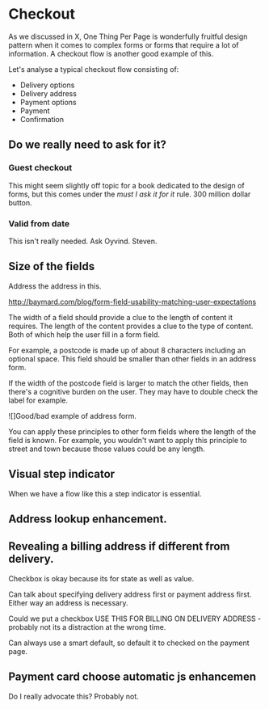 # Checkout

As we discussed in X, One Thing Per Page is wonderfully fruitful design pattern when it comes to complex forms or forms that require a lot of information. A checkout flow is another good example of this.

Let's analyse a typical checkout flow consisting of:

- Delivery options
- Delivery address
- Payment options
- Payment
- Confirmation

## Do we really need to ask for it?

### Guest checkout

This might seem slightly off topic for a book dedicated to the design of forms, but this comes under the *must I ask it for it* rule. 300 million dollar button.

### Valid from date

This isn't really needed. Ask Oyvind. Steven.

## Size of the fields

Address the address in this.

http://baymard.com/blog/form-field-usability-matching-user-expectations

The width of a field should provide a clue to the length of content it requires. The length of the content provides a clue to the type of content. Both of which help the user fill in a form field.

For example, a postcode is made up of about 8 characters including an optional space. This field should be smaller than other fields in an address form.

If the width of the postcode field is larger to match the other fields, then there's a cognitive burden on the user. They may have to double check the label for example.

![]Good/bad example of address form.

You can apply these principles to other form fields where the length of the field is known. For example, you wouldn't want to apply this principle to street and town because those values could be any length.

## Visual step indicator

When we have a flow like this a step indicator is essential.

## Address lookup enhancement.

## Revealing a billing address if different from delivery.

Checkbox is okay because its for state as well as value.

Can talk about specifying delivery address first or payment address first. Either way an address is necessary.

Could we put a checkbox USE THIS FOR BILLING ON DELIVERY ADDRESS - probably not its a distraction at the wrong time.

Can always use a smart default, so default it to checked on the payment page.

## Payment card choose automatic js enhancemen

Do I really advocate this? Probably not.


